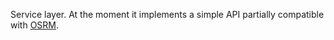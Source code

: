 Service layer. At the moment it implements a simple API partially compatible with [OSRM](https://github.com/Project-OSRM/osrm-backend/blob/master/docs/http.md).